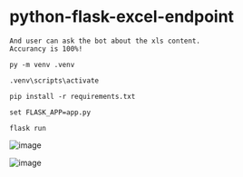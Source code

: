 # python-flask-excel-endpoint

```  This is project for customize bot for xls file that user given.
And user can ask the bot about the xls content. 
Accurancy is 100%!
```

```
py -m venv .venv
```
```
.venv\scripts\activate
```
```
pip install -r requirements.txt
```
```
set FLASK_APP=app.py
```
```
flask run
```
![image](https://user-images.githubusercontent.com/118508794/227743130-1c46287f-91dd-48aa-b775-9eab8b43d616.png)

![image](https://user-images.githubusercontent.com/118508794/227743156-0d3deaad-d421-458a-8ae5-fb438f5583fa.png)
